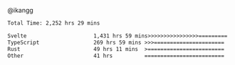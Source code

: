@ikangg
<!--START_SECTION:waka-->

```txt
Total Time: 2,252 hrs 29 mins

Svelte                     1,431 hrs 59 mins>>>>>>>>>>>>>>>>=========   62.44 %
TypeScript                 269 hrs 59 mins >>>======================   11.77 %
Rust                       49 hrs 11 mins  >========================   02.14 %
Other                      41 hrs          =========================   01.79 %
```

<!--END_SECTION:waka-->
